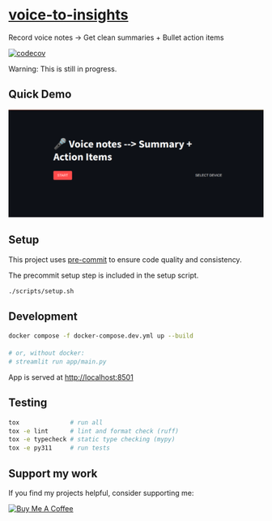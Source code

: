 # [voice-to-insights](https://github.com/devvienxyz/voice-to-insights)

Record voice notes -> Get clean summaries + Bullet action items

[![codecov](https://codecov.io/gh/devvienxyz/voice-to-insights/branch/main/graph/badge.svg)](https://codecov.io/gh/devvienxyz/voice-to-insights)

Warning: This is still in progress.

## Quick Demo

[![Watch the demo](assets/demo.png)](/assets/demo.webm)

## Setup

This project uses [pre-commit](https://pre-commit.com/) to ensure code quality and consistency.

The precommit setup step is included in the setup script.

```bash
./scripts/setup.sh
```

## Development

```bash
docker compose -f docker-compose.dev.yml up --build

# or, without docker:
# streamlit run app/main.py
```

App is served at <http://localhost:8501>

## Testing

```bash
tox              # run all
tox -e lint      # lint and format check (ruff)
tox -e typecheck # static type checking (mypy)
tox -e py311     # run tests
```

## Support my work

If you find my projects helpful, consider supporting me:

<a href="https://www.buymeacoffee.com/devvienxyz" target="_blank">
  <img src="https://cdn.buymeacoffee.com/buttons/v2/default-yellow.png" alt="Buy Me A Coffee" width="200" />
</a>
